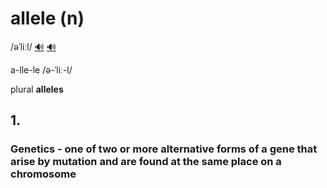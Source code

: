 # allele (n)

/əˈliːl/ [🔊](https://www.oxfordlearnersdictionaries.com/media/english/uk_pron/a/all/allel/allele__gb_1.mp3) [🔊](https://www.oxfordlearnersdictionaries.com/media/english/us_pron/a/all/allel/allele__us_1.mp3)

a-lle-le /ə-ˈliː-l/

plural **alleles**

## 1.

### Genetics - one of two or more alternative forms of a gene that arise by mutation and are found at the same place on a chromosome
